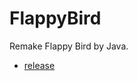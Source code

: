 # FlappyBird
Remake Flappy Bird by Java.
- [release](https://github.com/harmonly/FlappyBird/releases)
